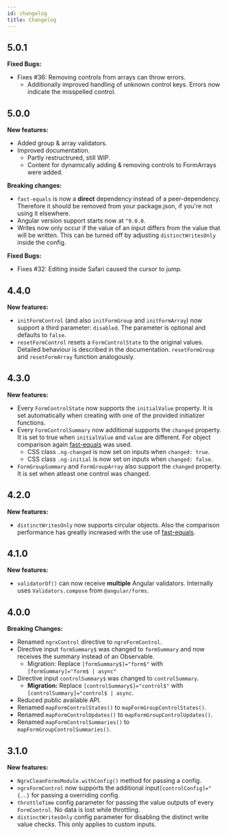 ```yaml
---
id: changelog
title: Changelog
---
```


## 5.0.1

**Fixed Bugs:**

-   Fixes #36: Removing controls from arrays can throw errors.
    -   Additionally improved handling of unknown control keys. Errors now indicate the misspelled control.

## 5.0.0

**New features:**

-   Added group & array validators.
-   Improved documentation.
    -   Partly restructrured, still WIP.
    -   Content for dynamically adding & removing controls to FormArrays were added.

**Breaking changes:**

-   `fast-equals` is now a **direct** dependency instead of a peer-dependency. Therefore it should be removed from your package.json, if you're not using it elsewhere.
-   Angular version support starts now at `^9.0.0`.
-   Writes now only occur if the value of an input differs from the value that will be written. This can be turned off by adjusting `distinctWritesOnly` inside the config.

**Fixed Bugs:**

-   Fixes #32: Editing inside Safari caused the cursor to jump.

## 4.4.0

**New features:**

-   `initFormControl` (and also `initFormGroup` and `initFormArray`) now support a third parameter: `disabled`. The parameter is optional and defaults to `false`.
-   `resetFormControl` resets a `FormControlState` to the original values. Detailed behaviour is described in the documentation. `resetFormGroup` and `resetFormArray` function analogously.

## 4.3.0

**New features:**

-   Every `FormControlState` now supports the `initialValue` property. It is set automatically when creating with one of the provided initializer functions.
-   Every `FormControlSummary` now additional supports the `changed` property. It is set to true when `initialValue` and `value` are different. For object comparison again [fast-equals](https://www.npmjs.com/package/fast-equals) was used.
    -   CSS class `.ng-changed` is now set on inputs when `changed: true`.
    -   CSS class `.ng-initial` is now set on inputs when `changed: false`.
-   `FormGroupSummary` and `FormGroupArray` also support the `changed` property. It is set when atleast one control was changed.

## 4.2.0

**New features:**

-   `distinctWritesOnly` now supports circular objects. Also the comparison performance has greatly increased with the use of [fast-equals](https://www.npmjs.com/package/fast-equals).

## 4.1.0

**New features:**

-   `validatorOf()` can now receive **multiple** Angular validators. Internally uses `Validators.compose` from `@angular/forms`.

## 4.0.0

**Breaking Changes:**

-   Renamed `ngrxControl` directive to `ngrxFormControl`.
-   Directive input `formSummary$` was changed to `formSummary` and now receives the summary instead of an Observable.
    -   Migration: Replace `[formSummary$]="form$"` with `[formSummary]="form$ | async"`
-   Directive input `controlSummary$` was changed to `controlSummary`.
    -   **Migration:** Replace `[controlSummary$]="control$"` with `[controlSummary]="control$ | async`.
-   Reduced public available API.
-   Renamed `mapFormControlStates()` to `mapFormGroupControlStates()`.
-   Renamed `mapFormControlUpdates()` to `mapFormGroupControlUpdates()`.
-   Renamed `mapFormControlSummaries()` to `mapFormGroupControlSummaries()`.

## 3.1.0

**New features:**

-   `NgrxCleanFormsModule.withConfig()` method for passing a config.
-   `ngrxFormControl` now supports the additional input`[controlConfig]="{..}` for passing a overriding config.
-   `throttleTime` config parameter for passing the value outputs of every `FormControl`. No data is lost while throttling.
-   `distinctWritesOnly` config parameter for disabling the distinct write value checks. This only applies to custom inputs.

